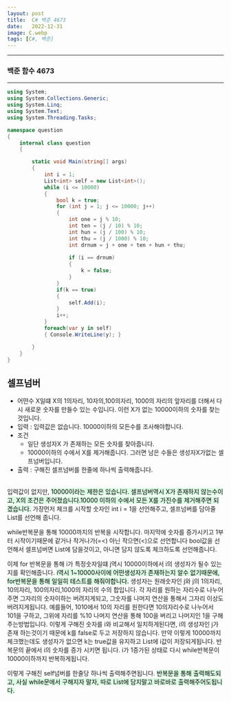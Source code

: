 ```yaml
---
layout: post
title:  C# 백준 4673
date:   2022-12-31
image: C.webp
tags: [C#, 백준]
---
```


---
### 백준 함수 4673
---

```c#
using System;
using System.Collections.Generic;
using System.Linq;
using System.Text;
using System.Threading.Tasks;

namespace question
{
    internal class question
    {

        static void Main(string[] args)
        {
            int i = 1;
            List<int> self = new List<int>();
            while (i <= 10000)
            {
                bool k = true;
                for (int j = 1; j <= 10000; j++)
                {
                    int one = j % 10;
                    int ten = (j / 10) % 10;
                    int hun = (j / 100) % 10;
                    int thu = (j / 1000) % 10;
                    int drnum = j + one + ten + hun + thu;
                    
                    if (i == drnum)
                    {
                        k = false;
                    }
                }
                if(k == true)
                {
                    self.Add(i);
                }
                i++;
            }
            foreach(var y in self)
            { Console.WriteLine(y); }

        }
    }
}
```

## 셀프넘버
  - 어떤수 X일떄 X의 1의자리, 10자의,100의자리, 1000의 자리의 앞자리를 더해서 다시 새로운 숫자를 만들수 있는 수입니다. 이런 X가 없는 10000이하의 숫자를 찾는것입니다.
  - 입력 : 입력값은 없습니다. 10000이하의 모든수를 조사해야합니다.
  - 조건 
      - 일단 생성자X 가 존재하는 모든 숫자를 찾아줍니다.
      - 10000이하의 수에서 X를 제거해줍니다. 그러면 남은 수들은 생성자X가없는 셀프넘버입니다.<BR>
  - 출력 : 구해진 셀프넘버를 한줄에 하나씩 출력해줍니다.<br><br>

  입력값이 없지만, <mark style='background-color: #dcffe4'>10000이라는 제한은 있습니다. 셀프넘버역시 X가 존재하지 않는수이고, X의 조건은 주어졌습니다.10000 이하의 수에서 모든 X를 가진수를 제거해주면 되겠습니다.</mark>
  가장먼저 체크를 시작할 숫자인 int i = 1을 선언해주고, 셀프넘버를 담아줄 List를 선언해 줍니다.

  while반복문을 통해 10000까지의 반복을 시작합니다.
  마지막에 숫자를 증가시키고 1부터 시작이기때문에 같거나 작거나가(=<) 아닌 작으면(<)으로 선언합니다
  bool값을 선언해서 셀프넘버면 List에 담을것이고, 아니면 담지 않도록 체크하도록 선언해줍니다.

  이제 for 반복문을 통해 i가 특정숫자일떄 j역시 10000이하에서 i의 생성자가 될수 있는지를 확인해줍니다.
  <mark style='background-color: #dcffe4'>i역시 1~10000사이에 어떤생성자가 존재하는지 알수 없기때문에, for반복문을 통해 일일히 테스트를 해줘야합니다.</mark>
  생성자는 원래숫자인 j와 j의 1의자리, 10의자리, 100의자리,1000의 자리의 수의 합입니다. 
  각 자리를 원하는 자리수로 나누어주면 그자리의 숫자이하는 버려지게되고, 그숫자를 나머지 연산을 통해서 그자리 이상도 버려지게됩니다.
  예를들어, 1010에서 10의 자리를 원한다면 10의자리수로 나누어서 101을 구하고, 그위에 자리를 %10 나머지 연산을 통해 100을 버리고 나머지인 1을 구해주는방법입니다.
  이렇게 구해진 숫자를 i와 비교해서 일치하게된다면, i의 생성자인 j가 존재 하는것이기 때문에 k를 false로 두고 저장하지 않습니다.
  만약 이렇게 10000까지 체크했는데도 생성자가 없으면 k는 true값을 유지하고 List에 i값이 저장되게됩니다.
  반복문의 끝에서 i의 숫자를 증가 시키면 됩니다. 
  i가 1증가된 상태로 다시 while반복문이 10000이하까지 반복하게됩니다.

  이렇게 구해진 self넘버를 한줄당 하나씩 출력해주면됩니다. <mark style='background-color: #dcffe4'>반복문을 통해 출력해도되고, 사실 while문에서 구해지자 말자, 따로 List에 담지말고 바로바로 출력해주어도됩니다.</mark>